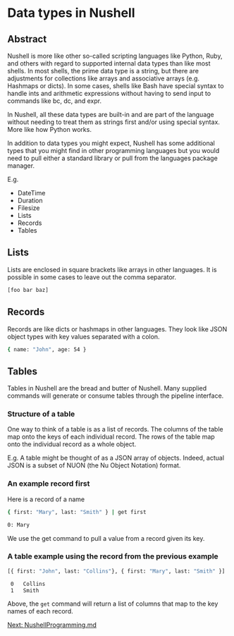 # Data types in Nushell

## Abstract

Nushell is more like other so-called scripting languages like Python, Ruby, and
others with regard to supported internal data types than like most shells.
In most shells, the prime data type is a string, but there are adjustments
for collections like arrays and associative arrays (e.g. Hashmaps or dicts).
In some cases, shells like Bash have special syntax to handle ints and arithmetic
expressions without having to send input to commands like bc, dc, and expr.

In Nushell, all these data types are built-in and are part of the language
without needing to treat them as strings first and/or using special syntax.
More like how Python works.

In addition to data types you might expect, Nushell has some additional types that
you might find in other programming languages but you would need to pull
either a standard library or pull from the languages package manager.

E.g.

- DateTime
- Duration
- Filesize
- Lists
- Records 
- Tables

## Lists

Lists are enclosed in square brackets like arrays in other languages.
It is possible in some cases to leave out the comma separator.

```sh
[foo bar baz]
```

## Records

Records are like dicts or hashmaps in other languages.
They look like JSON object types with key values separated with a colon.

```sh
{ name: "John", age: 54 }
```

## Tables

Tables in Nushell are the bread and butter of Nushell. Many supplied commands
will generate or consume tables through the pipeline interface.


### Structure of a table

One way to think of a table is as a list of records. The columns of the 
table map onto the keys of each individual record. The rows of the table map onto
the individual record as a whole object.

E.g. A table might be thought of  as a JSON array of objects.
Indeed, actual JSON is a subset of NUON (the Nu Object Notation) format.

### An example record first

Here is a record of a name

```sh
{ first: "Mary", last: "Smith" } | get first
```
```sh
0: Mary
```

We use the get command to pull a value from a record given its key.


### A table example using the record from the previous example

```sh
[{ first: "John", last: "Collins"}, { first: "Mary", last: "Smith" }] | get last
```
```sh
 0   Collins 
 1   Smith   
```

Above, the `get` command will return a list of columns that  map to the key names of each record.

[Next: NushellProgramming.md](006_NushellProgramming.md)
